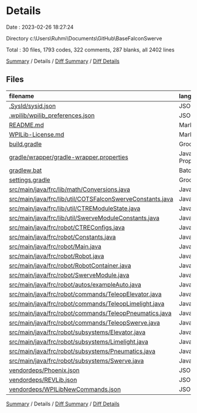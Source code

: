 # Details

Date : 2023-02-26 18:27:24

Directory c:\\Users\\Ruhmi\\Documents\\GitHub\\BaseFalconSwerve

Total : 30 files,  1793 codes, 322 comments, 287 blanks, all 2402 lines

[Summary](results.md) / Details / [Diff Summary](diff.md) / [Diff Details](diff-details.md)

## Files
| filename | language | code | comment | blank | total |
| :--- | :--- | ---: | ---: | ---: | ---: |
| [.SysId/sysid.json](/.SysId/sysid.json) | JSON | 10 | 0 | 1 | 11 |
| [.wpilib/wpilib_preferences.json](/.wpilib/wpilib_preferences.json) | JSON | 6 | 0 | 0 | 6 |
| [README.md](/README.md) | Markdown | 54 | 0 | 14 | 68 |
| [WPILib-License.md](/WPILib-License.md) | Markdown | 22 | 0 | 3 | 25 |
| [build.gradle](/build.gradle) | Groovy | 60 | 19 | 21 | 100 |
| [gradle/wrapper/gradle-wrapper.properties](/gradle/wrapper/gradle-wrapper.properties) | Java Properties | 5 | 0 | 1 | 6 |
| [gradlew.bat](/gradlew.bat) | Batch | 70 | 0 | 22 | 92 |
| [settings.gradle](/settings.gradle) | Groovy | 26 | 0 | 2 | 28 |
| [src/main/java/frc/lib/math/Conversions.java](/src/main/java/frc/lib/math/Conversions.java) | Java | 41 | 54 | 11 | 106 |
| [src/main/java/frc/lib/util/COTSFalconSwerveConstants.java](/src/main/java/frc/lib/util/COTSFalconSwerveConstants.java) | Java | 75 | 20 | 20 | 115 |
| [src/main/java/frc/lib/util/CTREModuleState.java](/src/main/java/frc/lib/util/CTREModuleState.java) | Java | 39 | 13 | 5 | 57 |
| [src/main/java/frc/lib/util/SwerveModuleConstants.java](/src/main/java/frc/lib/util/SwerveModuleConstants.java) | Java | 14 | 7 | 4 | 25 |
| [src/main/java/frc/robot/CTREConfigs.java](/src/main/java/frc/robot/CTREConfigs.java) | Java | 50 | 10 | 5 | 65 |
| [src/main/java/frc/robot/Constants.java](/src/main/java/frc/robot/Constants.java) | Java | 100 | 27 | 25 | 152 |
| [src/main/java/frc/robot/Main.java](/src/main/java/frc/robot/Main.java) | Java | 8 | 13 | 5 | 26 |
| [src/main/java/frc/robot/Robot.java](/src/main/java/frc/robot/Robot.java) | Java | 45 | 37 | 17 | 99 |
| [src/main/java/frc/robot/RobotContainer.java](/src/main/java/frc/robot/RobotContainer.java) | Java | 63 | 38 | 11 | 112 |
| [src/main/java/frc/robot/SwerveModule.java](/src/main/java/frc/robot/SwerveModule.java) | Java | 92 | 4 | 23 | 119 |
| [src/main/java/frc/robot/autos/exampleAuto.java](/src/main/java/frc/robot/autos/exampleAuto.java) | Java | 48 | 4 | 9 | 61 |
| [src/main/java/frc/robot/commands/TeleopElevator.java](/src/main/java/frc/robot/commands/TeleopElevator.java) | Java | 40 | 9 | 9 | 58 |
| [src/main/java/frc/robot/commands/TeleopLimelight.java](/src/main/java/frc/robot/commands/TeleopLimelight.java) | Java | 25 | 9 | 9 | 43 |
| [src/main/java/frc/robot/commands/TeleopPneumatics.java](/src/main/java/frc/robot/commands/TeleopPneumatics.java) | Java | 22 | 9 | 9 | 40 |
| [src/main/java/frc/robot/commands/TeleopSwerve.java](/src/main/java/frc/robot/commands/TeleopSwerve.java) | Java | 35 | 4 | 9 | 48 |
| [src/main/java/frc/robot/subsystems/Elevator.java](/src/main/java/frc/robot/subsystems/Elevator.java) | Java | 99 | 7 | 12 | 118 |
| [src/main/java/frc/robot/subsystems/Limelight.java](/src/main/java/frc/robot/subsystems/Limelight.java) | Java | 36 | 6 | 8 | 50 |
| [src/main/java/frc/robot/subsystems/Pneumatics.java](/src/main/java/frc/robot/subsystems/Pneumatics.java) | Java | 33 | 7 | 8 | 48 |
| [src/main/java/frc/robot/subsystems/Swerve.java](/src/main/java/frc/robot/subsystems/Swerve.java) | Java | 142 | 25 | 23 | 190 |
| [vendordeps/Phoenix.json](/vendordeps/Phoenix.json) | JSON | 423 | 0 | 0 | 423 |
| [vendordeps/REVLib.json](/vendordeps/REVLib.json) | JSON | 73 | 0 | 0 | 73 |
| [vendordeps/WPILibNewCommands.json](/vendordeps/WPILibNewCommands.json) | JSON | 37 | 0 | 1 | 38 |

[Summary](results.md) / Details / [Diff Summary](diff.md) / [Diff Details](diff-details.md)